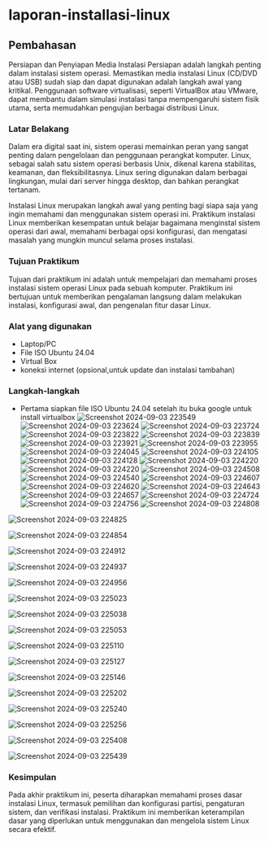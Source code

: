 # laporan-installasi-linux
## Pembahasan
Persiapan dan Penyiapan Media Instalasi Persiapan adalah langkah penting dalam instalasi sistem operasi. Memastikan media instalasi Linux (CD/DVD atau USB) sudah siap dan dapat digunakan adalah langkah awal yang kritikal. Penggunaan software virtualisasi, seperti VirtualBox atau VMware, dapat membantu dalam simulasi instalasi tanpa mempengaruhi sistem fisik utama, serta memudahkan pengujian berbagai distribusi Linux.
### Latar Belakang
Dalam era digital saat ini, sistem operasi memainkan peran yang sangat penting dalam pengelolaan dan penggunaan perangkat komputer. Linux, sebagai salah satu sistem operasi berbasis Unix, dikenal karena stabilitas, keamanan, dan fleksibilitasnya. Linux sering digunakan dalam berbagai lingkungan, mulai dari server hingga desktop, dan bahkan perangkat tertanam.

Instalasi Linux merupakan langkah awal yang penting bagi siapa saja yang ingin memahami dan menggunakan sistem operasi ini. Praktikum instalasi Linux memberikan kesempatan untuk belajar bagaimana menginstal sistem operasi dari awal, memahami berbagai opsi konfigurasi, dan mengatasi masalah yang mungkin muncul selama proses instalasi.
### Tujuan Praktikum
Tujuan dari praktikum ini adalah untuk mempelajari dan memahami proses instalasi sistem operasi Linux pada sebuah komputer. Praktikum ini bertujuan untuk memberikan pengalaman langsung dalam melakukan instalasi, konfigurasi awal, dan pengenalan fitur dasar Linux.
### Alat yang digunakan
- Laptop/PC
- File ISO Ubuntu 24.04
- Virtual Box
- koneksi internet (opsional,untuk update dan instalasi tambahan)
### Langkah-langkah
- Pertama siapkan file ISO Ubuntu 24.04 setelah itu buka google untuk install virtualbox
![Screenshot 2024-09-03 223549](https://github.com/user-attachments/assets/2e7eab99-5570-4222-8d10-f4571b7b935d)
![Screenshot 2024-09-03 223624](https://github.com/user-attachments/assets/51968252-f849-4862-827c-c8d3e509af02)
![Screenshot 2024-09-03 223724](https://github.com/user-attachments/assets/ee14c026-b648-4436-bc63-3d9c54777e5f)
![Screenshot 2024-09-03 223822](https://github.com/user-attachments/assets/b5edba3f-48f3-401f-8a2e-03f7c4285231)
![Screenshot 2024-09-03 223839](https://github.com/user-attachments/assets/1ea1e2ef-18ff-492b-bc2f-dcde09f6dc61)
![Screenshot 2024-09-03 223921](https://github.com/user-attachments/assets/6168c109-3082-4dfe-abc7-af48fa7d491a)
![Screenshot 2024-09-03 223955](https://github.com/user-attachments/assets/41beb360-e0f7-4337-b6d4-31b439b82db7)
![Screenshot 2024-09-03 224045](https://github.com/user-attachments/assets/40b4646b-f6d0-4fca-881e-474410cdc9b5)
![Screenshot 2024-09-03 224105](https://github.com/user-attachments/assets/bab37c89-997e-4269-9d56-f232cdc30daf)
![Screenshot 2024-09-03 224128](https://github.com/user-attachments/assets/36a411ec-8392-450e-a943-c27c2ec210fc)
![Screenshot 2024-09-03 224220](https://github.com/user-attachments/assets/993fb7b8-31bc-4d2a-92d2-d6f54594c2f0)
![Screenshot 2024-09-03 224220](https://github.com/user-attachments/assets/3e5006ac-851b-49c6-b89b-271198b9bb73)
![Screenshot 2024-09-03 224508](https://github.com/user-attachments/assets/f6b146ca-1bf0-4b28-a72a-055f33b9cb55)
![Screenshot 2024-09-03 224540](https://github.com/user-attachments/assets/bdea588a-8f74-48d5-a072-55dfceb65081)
![Screenshot 2024-09-03 224607](https://github.com/user-attachments/assets/6264066d-fb4f-40f1-af23-30bb7f2196ea)
![Screenshot 2024-09-03 224620](https://github.com/user-attachments/assets/78425c7a-f4f2-43fb-8dab-33a74c5287da)
![Screenshot 2024-09-03 224643](https://github.com/user-attachments/assets/ed019c9c-5359-4b07-aff0-faf299a78a6e)
![Screenshot 2024-09-03 224657](https://github.com/user-attachments/assets/359a440a-c95f-4406-bbc1-8b39b3871ec1)
![Screenshot 2024-09-03 224724](https://github.com/user-attachments/assets/9a441e09-ec1f-4905-b833-e45aae8e4f5e)
![Screenshot 2024-09-03 224756](https://github.com/user-attachments/assets/8c7a187a-97f2-4105-a48b-842975c0be8e)
![Screenshot 2024-09-03 224808](https://github.com/user-attachments/assets/5aaeaf4a-d687-4e4c-bc16-c3f1cef00660)

![Screenshot 2024-09-03 224825](https://github.com/user-attachments/assets/076f7c33-3b95-4241-bc07-f43d7b7aa4b9)

![Screenshot 2024-09-03 224854](https://github.com/user-attachments/assets/c0628801-a0ce-477e-9398-f0739d38078b)

![Screenshot 2024-09-03 224912](https://github.com/user-attachments/assets/2b49baa0-e834-417d-82e2-5b5d82ec7fdf)

![Screenshot 2024-09-03 224937](https://github.com/user-attachments/assets/7d94d20a-38db-4229-b062-de20e3a1979c)

![Screenshot 2024-09-03 224956](https://github.com/user-attachments/assets/6ef54b6a-e20c-4aa6-bedf-3c257ec24154)

![Screenshot 2024-09-03 225023](https://github.com/user-attachments/assets/4f32ccbd-0ca4-4191-803e-e3ebfa69971c)


![Screenshot 2024-09-03 225038](https://github.com/user-attachments/assets/2799647d-729f-45db-a32b-94a78b023d40)


![Screenshot 2024-09-03 225053](https://github.com/user-attachments/assets/ddd2124d-d597-4960-98a0-fa444101df80)

![Screenshot 2024-09-03 225110](https://github.com/user-attachments/assets/b69333a3-12dd-4d4c-be94-900f30abf604)

![Screenshot 2024-09-03 225127](https://github.com/user-attachments/assets/bf909f2a-7d44-447f-beca-22ec1ed1951d)

![Screenshot 2024-09-03 225146](https://github.com/user-attachments/assets/9cd9a0d5-8685-4828-b595-e12e6bc944f0)

![Screenshot 2024-09-03 225202](https://github.com/user-attachments/assets/c7dfebc0-b5e2-4a7a-a3c6-526ca70d041c)


![Screenshot 2024-09-03 225240](https://github.com/user-attachments/assets/97233b19-49ea-4641-a8b7-4b1c5f072c41)


![Screenshot 2024-09-03 225256](https://github.com/user-attachments/assets/4149d0d8-6324-4b08-a3cf-e32f8f902d2c)


![Screenshot 2024-09-03 225408](https://github.com/user-attachments/assets/7f7a4236-ba2b-436c-986b-b0e1f8ca6da4)

![Screenshot 2024-09-03 225439](https://github.com/user-attachments/assets/21f78000-a12e-4b8b-b11f-a159c22d725c)


### Kesimpulan
 Pada akhir praktikum ini, peserta diharapkan memahami proses dasar instalasi Linux, termasuk pemilihan dan konfigurasi partisi, pengaturan sistem, dan verifikasi instalasi. Praktikum ini memberikan keterampilan dasar yang diperlukan untuk menggunakan dan mengelola sistem Linux secara efektif.
